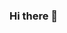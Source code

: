 ### Hi there 👋

<!--
**PartehDev/PartehDev** is a ✨ _special_ ✨ repository because its `README.md` (this file) appears on your GitHub profile.

Here are some ideas to get you started:

- 🔭 I’m currently working on ...
- 🌱 I’m currently learning ...
- 👯 I’m looking to collaborate on ...
- 🤔 I’m looking for help with ...
- 💬 Ask me about ...
- 📫 How to reach me: Contacts are on [my website](https://partehsyte.partehdev-2.repl.co/)
- 😄 Pronouns: He/him ; They/Them
- ⚡ Fun fact: I know at least a single syntax word in 13 programming languages.
-->
